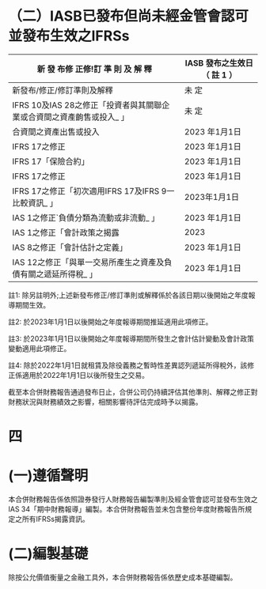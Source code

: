 # （二）IASB已發布但尚未經金管會認可並發布生效之IFRSs

|新 發 布修 正修!訂 準 則 及 解 釋|IASB 發布之生效日 （ 註 1 ）|
|---|---|
|新發布/修正/修訂準則及解釋|未 定|
|IFRS 10及IAS 28之修正「投資者與其關聯企業或合資間之資產齣售或投入_ 」|未 定|
|合資間之資產出售或投入|2023 年1月1日|
|IFRS 17之修正|2023 年1月1日|
|IFRS 17「保險合約」|2023 年1月1日|
|IFRS 17之修正|2023 年1月1日|
|IFRS 17之修正「初次適用IFRS 17及IFRS 9一比較資訊_ 」|2023年1月1日|
|IAS 1之修正`負債分類為流動或非流動_ 」|2023 年1月1日|
|IAS 1之修正「會計政策之揭露|2023|
|IAS 8之修正「會計估計之定義」|2023 年1月1日|
|IAS 12之修正「與單一交易所產生之資產及負債有關之遞延所得稅_ 」|2023 年1月1日|

註1: 除另註明外;上述新發布修正/修訂準則或解釋係於各該日期以後開始之年度報導期間生效。

註2: 於2023年1月1日以後開始之年度報導期間推延適用此項修正。

註3: 於2023年1月1日以後開始之年度報導期間所發生之會計估計變動及會計政策變動適用此項修正。

註4: 除於2022年1月1日就租賃及除役義務之暫時性差異認列遞延所得稅外，該修正係適用於2022年1月1日以後所發生之交易。

截至本合併財務報告通過發布日止，合併公司仍持續評估其他準則、解釋之修正對財務狀況與財務績效之影響，相關影響待評估完成時予以揭露。

# 四

# (一)遵循聲明

本合併財務報告係依照證券發行人財務報告編製準則及經金管會認可並發布生效之IAS 34「期中財務報導」編製。本合併財務報告並未包含整份年度財務報告所規定之所有IFRSs揭露資訊。

# (二)編製基礎

除按公允價值衡量之金融工具外，本合併財務報告係依歷史成本基礎編製。